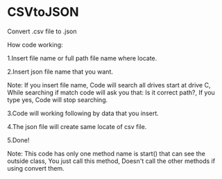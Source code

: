 # CSVtoJSON
Convert .csv file to .json


How code working:

1.Insert file name or full path file name where locate.

2.Insert json file name that you want.

Note: If you insert file name, Code will search all drives start at drive C, While searching if match code will ask you that: Is it correct path?, If you type yes, Code will stop searching.

3.Code will working following by data that you insert.

4.The json file will create same locate of csv file.

5.Done!

Note: This code has only one method name is start() that can see the outside class, You just call this method, Doesn't call the other methods if using convert them.
